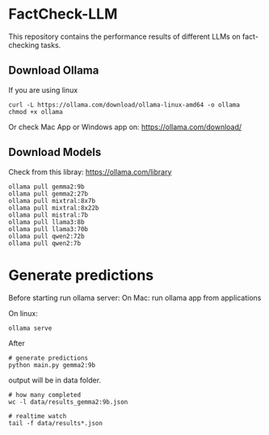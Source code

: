 # FactCheck-LLM
This repository contains the performance results of different LLMs on fact-checking tasks.


## Download Ollama

If you are using linux

    curl -L https://ollama.com/download/ollama-linux-amd64 -o ollama
    chmod +x ollama

Or check Mac App or Windows app on: https://ollama.com/download/

## Download Models

Check from this libray: https://ollama.com/library

    ollama pull gemma2:9b
    ollama pull gemma2:27b
    ollama pull mixtral:8x7b
    ollama pull mixtral:8x22b
    ollama pull mistral:7b
    ollama pull llama3:8b
    ollama pull llama3:70b
    ollama pull qwen2:72b
    ollama pull qwen2:7b




# Generate predictions 
Before starting run ollama server: 
On Mac: run ollama app from applications

On linux:
    
    ollama serve

After
    
    # generate predictions 
    python main.py gemma2:9b

output will be in data folder.

    # how many completed
    wc -l data/results_gemma2:9b.json

    # realtime watch
    tail -f data/results*.json 
    
